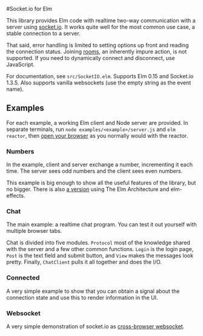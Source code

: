 #Socket.io for Elm

This library provides Elm code with realtime two-way communication with a server using [socket.io](socket.io). It works quite well for the most common use case, a stable connection to a server.

That said, error handling is limited to setting options up front and reading the connection status. Joining [rooms](http://socket.io/docs/rooms-and-namespaces/), an inherently impure action, is not supported. If you need to dynamically connect and disconnect, use JavaScript.

For documentation, see `src/SocketIO.elm`. Supports Elm 0.15 and Socket.io 1.3.5. Also supports vanilla websockets (use the empty string as the event name).

## Examples

For each example, a  working Elm client and Node server are provided. In separate terminals, run `node examples/<example>/server.js` and `elm reactor`, then [open your browser](http://localhost:8000/examples) as you normally would with the reactor.

### Numbers
In the example, client and server exchange a number, incrementing it each time. The server sees odd numbers and the client sees even numbers.

This example is big enough to show all the useful features of the library, but no bigger. There is also [a version](https://gist.github.com/mgold/c7832f9197ff3e931152) using The Elm Architecture and elm-effects.


### Chat
The main example: a realtime chat program. You can test it out yourself with multiple browser tabs.

Chat is divided into five modules. `Protocol` most of the knowledge shared with the server and a few other common functions. `Login` is the login page, `Post` is the text field and submit button, and `View` makes the messages look pretty. Finally, `ChatClient` pulls it all together and does the I/O.

### Connected
A very simple example to show that you can obtain a signal about the connection state and use this to render information in the UI.

### Websocket
A very simple demonstration of socket.io as [cross-browser websocket](http://socket.io/docs/#using-it-just-as-a-cross-browser-websocket).


